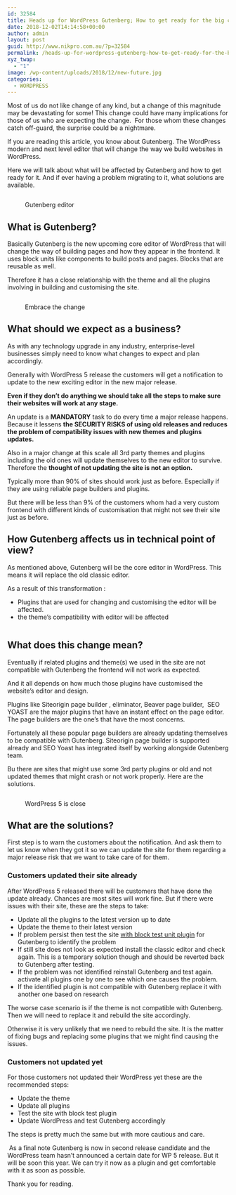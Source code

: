 ```yaml
---
id: 32584
title: Heads up for WordPress Gutenberg; How to get ready for the big change
date: 2018-12-02T14:14:58+00:00
author: admin
layout: post
guid: http://www.nikpro.com.au/?p=32584
permalink: /heads-up-for-wordpress-gutenberg-how-to-get-ready-for-the-big-change/
xyz_twap:
  - "1"
image: /wp-content/uploads/2018/12/new-future.jpg
categories:
  - WORDPRESS
---
```

Most of us do not like change of any kind, but a change of this magnitude may be devastating for some!&nbsp;This change could have many implications for those of us who are expecting the change.&nbsp;&nbsp;For those whom these changes catch off-guard, the surprise could be a nightmare.

If you are reading this article, you know about Gutenberg. The WordPress modern and next level editor that will change the way we build websites in WordPress. 

Here we will talk about what will be affected by Gutenberg and how to get ready for it. And if ever having a problem migrating to it, what solutions are available.<figure class="wp-block-image">

<img src="http://www.nikpro.com.au/wp-content/uploads/2018/12/gutenberg-try.gif" alt="" class="wp-image-32585" /> <figcaption>Gutenberg editor</figcaption></figure> 

## What is Gutenberg?

Basically Gutenberg is the new upcoming core editor of WordPress that will change the way of building pages and how they appear in the frontend. It uses block units like components to build posts and pages. Blocks that are reusable as well.

Therefore it has a close relationship with the theme and all the plugins involving in building and customising the site.<figure class="wp-block-image">

<img src="http://www.nikpro.com.au/wp-content/uploads/2018/12/chnage-the-road-1024x640.jpg" alt="" class="wp-image-32588" srcset="http://testgatsby.local/wp-content/uploads/2018/12/chnage-the-road-1024x640.jpg 1024w, http://testgatsby.local/wp-content/uploads/2018/12/chnage-the-road-300x188.jpg 300w, http://testgatsby.local/wp-content/uploads/2018/12/chnage-the-road-768x480.jpg 768w, http://testgatsby.local/wp-content/uploads/2018/12/chnage-the-road.jpg 1080w" sizes="(max-width: 1024px) 100vw, 1024px" /> <figcaption>Embrace the change</figcaption></figure> 

## What should we expect as a business?

As with any technology upgrade in any industry, enterprise-level businesses simply need to know what changes to expect and plan accordingly.

Generally with WordPress 5 release the customers will get a notification to update to the new exciting editor in the new major release. 

**Even if they don&#8217;t do anything we should take all the steps to make sure their websites will work at any stage.**

An update is a **MANDATORY** task to do every time a major release happens. Because it lessens **the SECURITY RISKS of using old releases and reduces the problem of compatibility issues with new themes and plugins updates.**

Also in a major change at this scale all 3rd party themes and plugins including the old ones will update themselves to the new editor to survive. Therefore the **thought of not updating the site is not an option.**

Typically more than 90% of sites should work just as before. Especially if they are using reliable page builders and plugins.&nbsp;

But there will be less than 9% of the customers whom had a very custom frontend with different kinds of customisation that might not see their site just as before.

## How Gutenberg affects us in technical point of view?

As mentioned above, Gutenberg will be the core editor in WordPress. This means it will replace the old classic editor. 

As a result of this transformation :

  * Plugins that are used for changing and customising the editor will be affected.
  * the theme&#8217;s compatibility with editor will be affected<figure class="wp-block-image">

<img src="http://www.nikpro.com.au/wp-content/uploads/2018/12/new-future-1024x497.jpg" alt="" class="wp-image-32587" srcset="http://testgatsby.local/wp-content/uploads/2018/12/new-future-1024x497.jpg 1024w, http://testgatsby.local/wp-content/uploads/2018/12/new-future-300x146.jpg 300w, http://testgatsby.local/wp-content/uploads/2018/12/new-future-768x373.jpg 768w, http://testgatsby.local/wp-content/uploads/2018/12/new-future.jpg 1540w" sizes="(max-width: 1024px) 100vw, 1024px" /> </figure> 

## What does this change mean?

Eventually if related plugins and theme(s) we used in the site are not compatible with Gutenberg the frontend will not work as expected. 

And it all depends on how much those plugins have customised the website&#8217;s editor and design.&nbsp;&nbsp;

Plugins like Siteorigin page builder , eliminator, Beaver page builder,&nbsp; SEO YOAST are the major plugins that have an instant effect on the page editor. The page builders are the one&#8217;s that have the most concerns.

Fortunately all these popular page builders are already updating themselves to be compatible with Gutenberg. Siteorigin page builder is supported already and SEO Yoast has integrated itself by working alongside Gutenberg team.

Bu there are sites that might use some 3rd party plugins or old and not updated themes that might crash or not work properly. Here are the solutions.<figure class="wp-block-image">

<img src="http://www.nikpro.com.au/wp-content/uploads/2018/12/wp5.jpg" alt="" class="wp-image-32589" srcset="http://testgatsby.local/wp-content/uploads/2018/12/wp5.jpg 750w, http://testgatsby.local/wp-content/uploads/2018/12/wp5-300x169.jpg 300w" sizes="(max-width: 750px) 100vw, 750px" /> <figcaption>WordPress 5 is close</figcaption></figure> 

## What are the solutions?

First step is to warn the customers about the notification. And ask them to let us know when they got it so we can update the site for them regarding a major release risk that we want to take care of for them.

### Customers updated their site already

After WordPress 5 released there will be customers that have done the update already. Chances are most sites will work fine. But if there were issues with their site, these are the steps to take:

  * Update all the plugins to the latest version up to date
  * Update the theme to their latest version
  * If problem persist then test the site <a rel="noreferrer noopener" aria-label="Update all plugins to the latest version Update their theme to the latest version if problem persist test the site block test unit plugin for Gutenberg (opens in a new tab)" href="http://using https://wordpress.org/plugins/block-unit-test/" target="_blank">with block test unit plugin</a> for Gutenberg to identify the problem
  * If still site does not look as expected install the classic editor and check again. This is a temporary solution though and should be reverted back to Gutenberg after testing.
  * If the problem was not identified reinstall Gutenberg and test again. activate all plugins one by one to see which one causes the problem.
  * If the identified plugin is not compatible with Gutenberg replace it with another one based on research

The worse case scenario is if the theme is not compatible with Gutenberg. Then we will need to replace it and rebuild the site accordingly.

Otherwise it is very unlikely that we need to rebuild the site. It is the matter of fixing bugs and replacing some plugins that we might find causing the issues.

### Customers not updated yet

For those customers not updated their WordPress yet these are the recommended steps:

  * Update the theme&nbsp;
  * Update all plugins
  * Test the site with block test plugin
  * Update WordPress and test Gutenberg accordingly

The steps is pretty much the same but with more cautious and care.

&nbsp;As a final note Gutenberg is now in second release candidate and the WordPress team hasn&#8217;t announced a certain date for WP 5 release. But it will be soon this year. We can try it now as a plugin and get comfortable with it as soon as possible.

Thank you for reading.